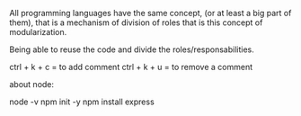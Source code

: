 
All programming languages have the same concept, (or at least a big part of them), that is a mechanism of division of roles that is this concept of modularization.

Being able to reuse the code and divide the roles/responsabilities.

ctrl + k + c = to add comment
ctrl + k + u = to remove a comment

about node:

node -v
npm init -y
npm install express
